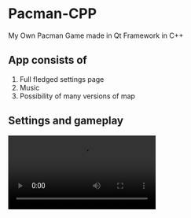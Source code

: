 # Pacman-CPP
 My Own Pacman Game made in Qt Framework in C++

## App consists of
1. Full fledged settings page
2. Music
3. Possibility of many versions of map

## Settings and gameplay
![Video](./ReadmeMP4/gameplay.mp4)